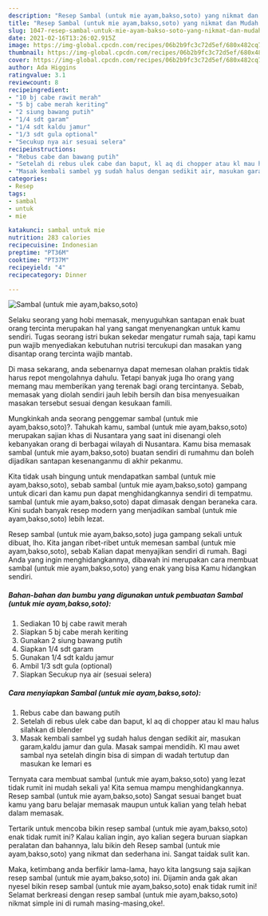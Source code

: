 ```yaml
---
description: "Resep Sambal (untuk mie ayam,bakso,soto) yang nikmat dan Mudah Dibuat"
title: "Resep Sambal (untuk mie ayam,bakso,soto) yang nikmat dan Mudah Dibuat"
slug: 1047-resep-sambal-untuk-mie-ayam-bakso-soto-yang-nikmat-dan-mudah-dibuat
date: 2021-02-16T13:26:02.915Z
image: https://img-global.cpcdn.com/recipes/06b2b9fc3c72d5ef/680x482cq70/sambal-untuk-mie-ayambaksosoto-foto-resep-utama.jpg
thumbnail: https://img-global.cpcdn.com/recipes/06b2b9fc3c72d5ef/680x482cq70/sambal-untuk-mie-ayambaksosoto-foto-resep-utama.jpg
cover: https://img-global.cpcdn.com/recipes/06b2b9fc3c72d5ef/680x482cq70/sambal-untuk-mie-ayambaksosoto-foto-resep-utama.jpg
author: Ada Higgins
ratingvalue: 3.1
reviewcount: 8
recipeingredient:
- "10 bj cabe rawit merah"
- "5 bj cabe merah keriting"
- "2 siung bawang putih"
- "1/4 sdt garam"
- "1/4 sdt kaldu jamur"
- "1/3 sdt gula optional"
- "Secukup nya air sesuai selera"
recipeinstructions:
- "Rebus cabe dan bawang putih"
- "Setelah di rebus ulek cabe dan baput, kl aq di chopper atau kl mau halus silahkan di blender"
- "Masak kembali sambel yg sudah halus dengan sedikit air, masukan garam,kaldu jamur dan gula. Masak sampai mendidih. Kl mau awet sambal nya setelah dingin bisa di simpan di wadah tertutup dan masukan ke lemari es"
categories:
- Resep
tags:
- sambal
- untuk
- mie

katakunci: sambal untuk mie 
nutrition: 283 calories
recipecuisine: Indonesian
preptime: "PT36M"
cooktime: "PT37M"
recipeyield: "4"
recipecategory: Dinner

---
```



![Sambal (untuk mie ayam,bakso,soto)](https://img-global.cpcdn.com/recipes/06b2b9fc3c72d5ef/680x482cq70/sambal-untuk-mie-ayambaksosoto-foto-resep-utama.jpg)

Selaku seorang yang hobi memasak, menyuguhkan santapan enak buat orang tercinta merupakan hal yang sangat menyenangkan untuk kamu sendiri. Tugas seorang istri bukan sekedar mengatur rumah saja, tapi kamu pun wajib menyediakan kebutuhan nutrisi tercukupi dan masakan yang disantap orang tercinta wajib mantab.

Di masa  sekarang, anda sebenarnya dapat memesan olahan praktis tidak harus repot mengolahnya dahulu. Tetapi banyak juga lho orang yang memang mau memberikan yang terenak bagi orang tercintanya. Sebab, memasak yang diolah sendiri jauh lebih bersih dan bisa menyesuaikan masakan tersebut sesuai dengan kesukaan famili. 



Mungkinkah anda seorang penggemar sambal (untuk mie ayam,bakso,soto)?. Tahukah kamu, sambal (untuk mie ayam,bakso,soto) merupakan sajian khas di Nusantara yang saat ini disenangi oleh kebanyakan orang di berbagai wilayah di Nusantara. Kamu bisa memasak sambal (untuk mie ayam,bakso,soto) buatan sendiri di rumahmu dan boleh dijadikan santapan kesenanganmu di akhir pekanmu.

Kita tidak usah bingung untuk mendapatkan sambal (untuk mie ayam,bakso,soto), sebab sambal (untuk mie ayam,bakso,soto) gampang untuk dicari dan kamu pun dapat menghidangkannya sendiri di tempatmu. sambal (untuk mie ayam,bakso,soto) dapat dimasak dengan beraneka cara. Kini sudah banyak resep modern yang menjadikan sambal (untuk mie ayam,bakso,soto) lebih lezat.

Resep sambal (untuk mie ayam,bakso,soto) juga gampang sekali untuk dibuat, lho. Kita jangan ribet-ribet untuk memesan sambal (untuk mie ayam,bakso,soto), sebab Kalian dapat menyajikan sendiri di rumah. Bagi Anda yang ingin menghidangkannya, dibawah ini merupakan cara membuat sambal (untuk mie ayam,bakso,soto) yang enak yang bisa Kamu hidangkan sendiri.

<!--inarticleads1-->

##### Bahan-bahan dan bumbu yang digunakan untuk pembuatan Sambal (untuk mie ayam,bakso,soto):

1. Sediakan 10 bj cabe rawit merah
1. Siapkan 5 bj cabe merah keriting
1. Gunakan 2 siung bawang putih
1. Siapkan 1/4 sdt garam
1. Gunakan 1/4 sdt kaldu jamur
1. Ambil 1/3 sdt gula (optional)
1. Siapkan Secukup nya air (sesuai selera)




<!--inarticleads2-->

##### Cara menyiapkan Sambal (untuk mie ayam,bakso,soto):

1. Rebus cabe dan bawang putih
1. Setelah di rebus ulek cabe dan baput, kl aq di chopper atau kl mau halus silahkan di blender
1. Masak kembali sambel yg sudah halus dengan sedikit air, masukan garam,kaldu jamur dan gula. Masak sampai mendidih. Kl mau awet sambal nya setelah dingin bisa di simpan di wadah tertutup dan masukan ke lemari es




Ternyata cara membuat sambal (untuk mie ayam,bakso,soto) yang lezat tidak rumit ini mudah sekali ya! Kita semua mampu menghidangkannya. Resep sambal (untuk mie ayam,bakso,soto) Sangat sesuai banget buat kamu yang baru belajar memasak maupun untuk kalian yang telah hebat dalam memasak.

Tertarik untuk mencoba bikin resep sambal (untuk mie ayam,bakso,soto) enak tidak rumit ini? Kalau kalian ingin, ayo kalian segera buruan siapkan peralatan dan bahannya, lalu bikin deh Resep sambal (untuk mie ayam,bakso,soto) yang nikmat dan sederhana ini. Sangat taidak sulit kan. 

Maka, ketimbang anda berfikir lama-lama, hayo kita langsung saja sajikan resep sambal (untuk mie ayam,bakso,soto) ini. Dijamin anda gak akan nyesel bikin resep sambal (untuk mie ayam,bakso,soto) enak tidak rumit ini! Selamat berkreasi dengan resep sambal (untuk mie ayam,bakso,soto) nikmat simple ini di rumah masing-masing,oke!.


